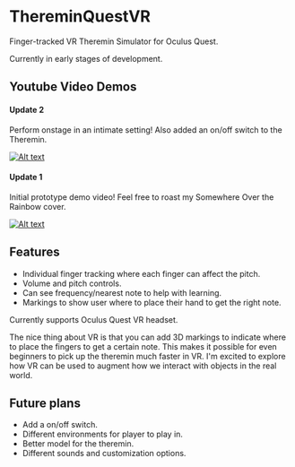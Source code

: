 # ThereminQuestVR
Finger-tracked VR Theremin Simulator for Oculus Quest.

Currently in early stages of development.

## Youtube Video Demos

#### Update 2
Perform onstage in an intimate setting! Also added an on/off switch to the Theremin.

[![Alt text](https://img.youtube.com/vi/qwFDhWL14CI/0.jpg)](https://www.youtube.com/watch?v=qwFDhWL14CI)

#### Update 1
Initial prototype demo video! Feel free to roast my Somewhere Over the Rainbow cover.


[![Alt text](https://img.youtube.com/vi/QbE59mgRsM8/0.jpg)](https://www.youtube.com/watch?v=QbE59mgRsM8)



## Features
* Individual finger tracking where each finger can affect the pitch.
* Volume and pitch controls.
* Can see frequency/nearest note to help with learning.
* Markings to show user where to place their hand to get the right note.

Currently supports Oculus Quest VR headset.

The nice thing about VR is that you can add 3D markings to indicate where to place the fingers to get a certain note. This makes it possible for even beginners to pick up the theremin much faster in VR. I'm excited to explore how VR can be used to augment how we interact with objects in the real world.

## Future plans
* Add a on/off switch.
* Different environments for player to play in.
* Better model for the theremin.
* Different sounds and customization options.
